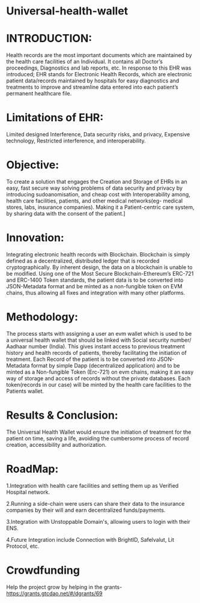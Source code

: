 # Universal-health-wallet

# INTRODUCTION:

Health records are the most important documents which are maintained by the health care facilities of an Individual. It contains all Doctor’s proceedings, Diagnostics and lab reports, etc.
In response to this EHR was introduced; EHR stands for Electronic Health Records, which are electronic patient data/records maintained by hospitals for easy diagnostics and treatments to improve and streamline data entered into each patient’s permanent healthcare file.

# Limitations of EHR:

Limited designed Interference, Data security risks, and privacy,
Expensive technology, Restricted interference, and interoperability.

# Objective:

To create a solution that engages the Creation and Storage of EHRs in an easy, fast secure way solving problems of data security and privacy by introducing sudoanomisation, and cheap cost with Interoperability among, health care facilities, patients, and other medical networks(eg- medical stores, labs, insurance companies). Making it a Patient-centric care system, by sharing data with the consent of the patient.]

# Innovation:

Integrating electronic health records with Blockchain. Blockchain is simply defined as a decentralized, distributed ledger that is recorded cryptographically. By inherent design, the data on a blockchain is unable to be modified. Using one of the Most Secure Blockchain-Ethereum’s ERC-721 and ERC-1400 Token standards, the patient data is to be converted into JSON-Metadata format and be minted as a non-fungible token on EVM chains, thus allowing all fixes and integration with many other platforms.

# Methodology:

The process starts with assigning a user an evm wallet which is used to be a universal health wallet that should be linked with Social security number/ Aadhaar number (India). This gives instant access to previous treatment history and health records of patients, thereby facilitating the initiation of treatment.
Each Record of the patient is to be converted into JSON-Metadata format by simple Dapp (decentralized application) and to be minted as a Non-fungible Token (Erc-721) on evm chains, making it an easy way of storage and access of records without the private databases.
Each token(records in our case) will be minted by the health care facilities to the Patients wallet.

# Results & Conclusion:

The Universal Health Wallet would ensure the initiation of  treatment for the patient on time, saving a life, avoiding the cumbersome process of record creation, accessibility and authorization.

# RoadMap:
1.Integration with health care facilities and setting them up as Verified Hospital network.

2.Running a side-chain were users can share their data to the insurance companies by their will and earn decentralized funds/payments.

3.Integration with Unstoppable Domain's, allowing users to login with their ENS.

4.Future Integration include Connection with BrightID, Safelvalut, Lit Protocol, etc.

# Crowdfunding
Help the project grow by helping in the grants-
https://grants.gtcdao.net/#/dgrants/69
